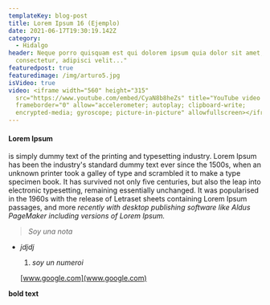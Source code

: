 ```yaml
---
templateKey: blog-post
title: Lorem Ipsum 16 (Ejemplo)
date: 2021-06-17T19:30:19.142Z
category:
  - Hidalgo
header: Neque porro quisquam est qui dolorem ipsum quia dolor sit amet,
  consectetur, adipisci velit..."
featuredpost: true
featuredimage: /img/arturo5.jpg
isVideo: true
video: <iframe width="560" height="315"
  src="https://www.youtube.com/embed/CyaN8b8heZs" title="YouTube video player"
  frameborder="0" allow="accelerometer; autoplay; clipboard-write;
  encrypted-media; gyroscope; picture-in-picture" allowfullscreen></iframe>
---
```

#### Lorem Ipsum 

is simply dummy text of the printing and typesetting industry. Lorem Ipsum has been the industry's standard dummy text ever since the 1500s, when an unknown printer took a galley of type and scrambled it to make a type specimen book. It has survived not only five centuries, but also the leap into electronic typesetting, remaining essentially unchanged. It was popularised in the 1960s with the release of Letraset sheets containing Lorem Ipsum passages, and more *recently with desktop publishing software like Aldus PageMaker including versions of Lorem Ipsum.*

> *Soy una nota*

* *jdjdj*

  1. *soy un numeroi*

  [www.google.com](www.google.com)

**bold text**


